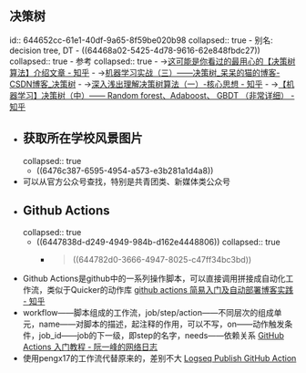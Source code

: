 ## 决策树
id:: 644652cc-61e1-40df-9a65-8f59be020b98
collapsed:: true
	- 别名: decision tree, DT
	- ((64468a02-5425-4d78-9616-62e848fbdc27))
	  collapsed:: true
		- 参考
		  collapsed:: true
			- ->[这可能是你看过的最用心的【决策树算法】介绍文章 - 知乎](https://zhuanlan.zhihu.com/p/32053821)
			- ->[机器学习实战（三）——决策树_呆呆的猫的博客-CSDN博客_决策树](https://blog.csdn.net/jiaoyangwm/article/details/79525237)
			- ->[深入浅出理解决策树算法（一）-核心思想 - 知乎](https://zhuanlan.zhihu.com/p/26703300)
			- ->[【机器学习】决策树（中）—— Random forest、Adaboost、 GBDT （非常详细） - 知乎](https://zhuanlan.zhihu.com/p/86263786)
- ## 获取所在学校风景图片
  collapsed:: true
	- ((6476c387-6595-4954-a573-e3b281a1d4a8))
- 可以从官方公众号查找，特别是共青团类、新媒体类公众号
- ## Github Actions
  collapsed:: true
	- ((6447838d-d249-4949-984b-d162e4448806))
	  collapsed:: true
		- >((644782d0-3666-4947-8025-c47ff34bc3bd))
- Github Actions是github中的一系列操作脚本，可以直接调用拼接成自动化工作流，类似于Quicker的动作库 [github actions 简易入门及自动部署博客实践 - 知乎](https://zhuanlan.zhihu.com/p/93829286)
- workflow——脚本组成的工作流，job/step/action——不同层次的组成单元，name——对脚本的描述，起注释的作用，可以不写，on——动作触发条件，job_id——job的下一级，即step的名字，needs——依赖关系 [GitHub Actions 入门教程 - 阮一峰的网络日志](https://www.ruanyifeng.com/blog/2019/09/getting-started-with-github-actions.html)
- 使用pengx17的工作流代替原来的，差别不大 [Logseq Publish GitHub Action](https://pengx17.github.io/knowledge-garden/#/page/logseq%20publish%20github%20action)